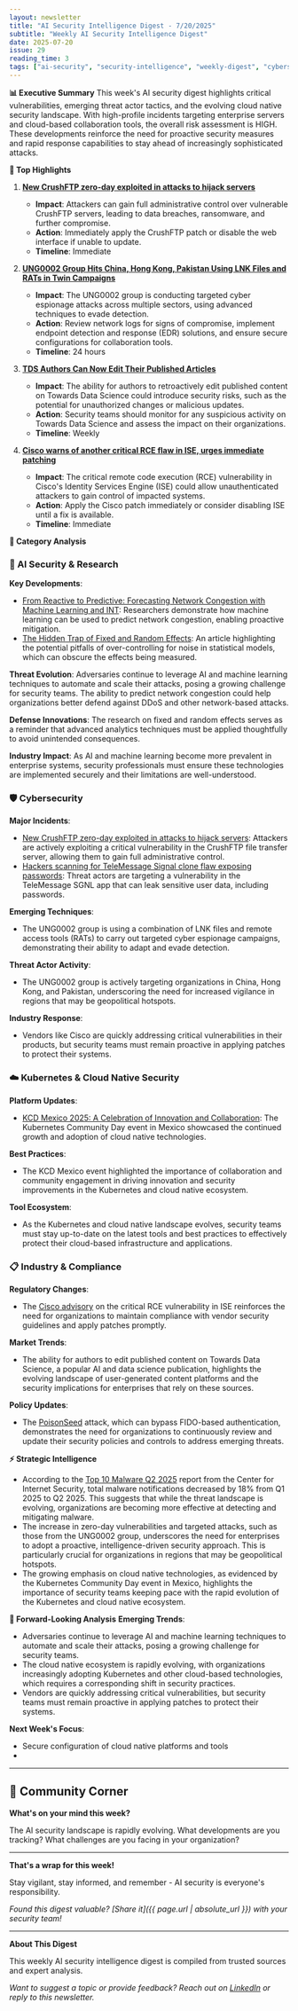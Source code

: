 ```yaml
---
layout: newsletter
title: "AI Security Intelligence Digest - 7/20/2025"
subtitle: "Weekly AI Security Intelligence Digest"
date: 2025-07-20
issue: 29
reading_time: 3
tags: ["ai-security", "security-intelligence", "weekly-digest", "cybersecurity"]
---
```


**📊 Executive Summary**
This week's AI security digest highlights critical vulnerabilities, emerging threat actor tactics, and the evolving cloud native security landscape. With high-profile incidents targeting enterprise servers and cloud-based collaboration tools, the overall risk assessment is HIGH. These developments reinforce the need for proactive security measures and rapid response capabilities to stay ahead of increasingly sophisticated attacks.

**🎯 Top Highlights**

1. **[New CrushFTP zero-day exploited in attacks to hijack servers](https://www.bleepingcomputer.com/news/security/new-crushftp-zero-day-exploited-in-attacks-to-hijack-servers/)**
   - **Impact**: Attackers can gain full administrative control over vulnerable CrushFTP servers, leading to data breaches, ransomware, and further compromise.
   - **Action**: Immediately apply the CrushFTP patch or disable the web interface if unable to update.
   - **Timeline**: Immediate

2. **[UNG0002 Group Hits China, Hong Kong, Pakistan Using LNK Files and RATs in Twin Campaigns](https://thehackernews.com/2025/07/ung0002-group-hits-china-hong-kong.html)**
   - **Impact**: The UNG0002 group is conducting targeted cyber espionage attacks across multiple sectors, using advanced techniques to evade detection.
   - **Action**: Review network logs for signs of compromise, implement endpoint detection and response (EDR) solutions, and ensure secure configurations for collaboration tools.
   - **Timeline**: 24 hours

3. **[TDS Authors Can Now Edit Their Published Articles](https://towardsdatascience.com/tds-authors-can-now-edit-their-published-articles/)**
   - **Impact**: The ability for authors to retroactively edit published content on Towards Data Science could introduce security risks, such as the potential for unauthorized changes or malicious updates.
   - **Action**: Security teams should monitor for any suspicious activity on Towards Data Science and assess the impact on their organizations.
   - **Timeline**: Weekly

4. **[Cisco warns of another critical RCE flaw in ISE, urges immediate patching](https://www.csoonline.com/article/4024887/cisco-warns-of-another-critical-rce-flaw-in-ise-urges-immediate-patching.html)**
   - **Impact**: The critical remote code execution (RCE) vulnerability in Cisco's Identity Services Engine (ISE) could allow unauthenticated attackers to gain control of impacted systems.
   - **Action**: Apply the Cisco patch immediately or consider disabling ISE until a fix is available.
   - **Timeline**: Immediate

**📂 Category Analysis**

### 🤖 AI Security & Research
**Key Developments**:
- [From Reactive to Predictive: Forecasting Network Congestion with Machine Learning and INT](https://towardsdatascience.com/from-reactive-to-predictive-forecasting-network-congestion-with-machine-learning-and-int/): Researchers demonstrate how machine learning can be used to predict network congestion, enabling proactive mitigation.
- [The Hidden Trap of Fixed and Random Effects](https://towardsdatascience.com/the-hidden-trap-of-fixed-and-random-effects/): An article highlighting the potential pitfalls of over-controlling for noise in statistical models, which can obscure the effects being measured.

**Threat Evolution**: Adversaries continue to leverage AI and machine learning techniques to automate and scale their attacks, posing a growing challenge for security teams. The ability to predict network congestion could help organizations better defend against DDoS and other network-based attacks.

**Defense Innovations**: The research on fixed and random effects serves as a reminder that advanced analytics techniques must be applied thoughtfully to avoid unintended consequences.

**Industry Impact**: As AI and machine learning become more prevalent in enterprise systems, security professionals must ensure these technologies are implemented securely and their limitations are well-understood.

### 🛡️ Cybersecurity
**Major Incidents**:
- [New CrushFTP zero-day exploited in attacks to hijack servers](https://www.bleepingcomputer.com/news/security/new-crushftp-zero-day-exploited-in-attacks-to-hijack-servers/): Attackers are actively exploiting a critical vulnerability in the CrushFTP file transfer server, allowing them to gain full administrative control.
- [Hackers scanning for TeleMessage Signal clone flaw exposing passwords](https://www.bleepingcomputer.com/news/security/hackers-scanning-for-telemessage-signal-clone-flaw-exposing-passwords/): Threat actors are targeting a vulnerability in the TeleMessage SGNL app that can leak sensitive user data, including passwords.

**Emerging Techniques**:
- The UNG0002 group is using a combination of LNK files and remote access tools (RATs) to carry out targeted cyber espionage campaigns, demonstrating their ability to adapt and evade detection.

**Threat Actor Activity**:
- The UNG0002 group is actively targeting organizations in China, Hong Kong, and Pakistan, underscoring the need for increased vigilance in regions that may be geopolitical hotspots.

**Industry Response**:
- Vendors like Cisco are quickly addressing critical vulnerabilities in their products, but security teams must remain proactive in applying patches to protect their systems.

### ☁️ Kubernetes & Cloud Native Security
**Platform Updates**:
- [KCD Mexico 2025: A Celebration of Innovation and Collaboration](https://www.cncf.io/blog/2025/07/19/kcd-mexico-2025-a-celebration-of-innovation-and-collaboration/): The Kubernetes Community Day event in Mexico showcased the continued growth and adoption of cloud native technologies.

**Best Practices**:
- The KCD Mexico event highlighted the importance of collaboration and community engagement in driving innovation and security improvements in the Kubernetes and cloud native ecosystem.

**Tool Ecosystem**:
- As the Kubernetes and cloud native landscape evolves, security teams must stay up-to-date on the latest tools and best practices to effectively protect their cloud-based infrastructure and applications.

### 📋 Industry & Compliance
**Regulatory Changes**:
- The [Cisco advisory](https://www.csoonline.com/article/4024887/cisco-warns-of-another-critical-rce-flaw-in-ise-urges-immediate-patching.html) on the critical RCE vulnerability in ISE reinforces the need for organizations to maintain compliance with vendor security guidelines and apply patches promptly.

**Market Trends**:
- The ability for authors to edit published content on Towards Data Science, a popular AI and data science publication, highlights the evolving landscape of user-generated content platforms and the security implications for enterprises that rely on these sources.

**Policy Updates**:
- The [PoisonSeed](https://www.darkreading.com/remote-workforce/poisonseed-attacker-fido-keys) attack, which can bypass FIDO-based authentication, demonstrates the need for organizations to continuously review and update their security policies and controls to address emerging threats.

**⚡ Strategic Intelligence**
- According to the [Top 10 Malware Q2 2025](https://www.cisecurity.org/insights/blog/top-10-malware-q2-2025) report from the Center for Internet Security, total malware notifications decreased by 18% from Q1 2025 to Q2 2025. This suggests that while the threat landscape is evolving, organizations are becoming more effective at detecting and mitigating malware.
- The increase in zero-day vulnerabilities and targeted attacks, such as those from the UNG0002 group, underscores the need for enterprises to adopt a proactive, intelligence-driven security approach. This is particularly crucial for organizations in regions that may be geopolitical hotspots.
- The growing emphasis on cloud native technologies, as evidenced by the Kubernetes Community Day event in Mexico, highlights the importance of security teams keeping pace with the rapid evolution of the Kubernetes and cloud native ecosystem.

**🔮 Forward-Looking Analysis**
**Emerging Trends**:
- Adversaries continue to leverage AI and machine learning techniques to automate and scale their attacks, posing a growing challenge for security teams.
- The cloud native ecosystem is rapidly evolving, with organizations increasingly adopting Kubernetes and other cloud-based technologies, which requires a corresponding shift in security practices.
- Vendors are quickly addressing critical vulnerabilities, but security teams must remain proactive in applying patches to protect their systems.

**Next Week's Focus**:
- Secure configuration of cloud native platforms and tools
-

---

## 💬 Community Corner

**What's on your mind this week?** 

The AI security landscape is rapidly evolving. What developments are you tracking? What challenges are you facing in your organization?

---

**That's a wrap for this week!**

Stay vigilant, stay informed, and remember - AI security is everyone's responsibility.

*Found this digest valuable? [Share it]({{ page.url | absolute_url }}) with your security team!*

---

**About This Digest**

This weekly AI security intelligence digest is compiled from trusted sources and expert analysis. 

*Want to suggest a topic or provide feedback? Reach out on [LinkedIn](https://linkedin.com/in/aminraji) or reply to this newsletter.*